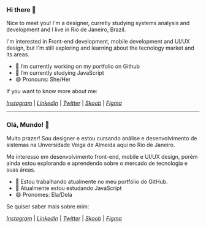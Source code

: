 ### Hi there 👋

Nice to meet you! I'm a designer, curretly studying systems analysis and development and I live in Rio de Janeiro, Brazil.

I'm interested in Front-end development, mobile development and UI/UX design, but I'm still exploring and learning about the tecnology market and its areas.

- 🔭 I’m currently working on my portfolio on Github
- 🌱 I’m currently studying JavaScript
- 😄 Pronouns: She/Her

If you want to know more about me:

*[Instagram](http://instagram.com/brunamottap)*  |  *[LinkedIn](http://www.linkedin.com/in/brunamottap)*  |  *[Twitter](http://twitter.com/brunamottap)* | *[Skoob](https://www.skoob.com.br/usuario/401040-brunamotta)* | *[Figma](https://figma.com/@brunamotta)*

---

### Olá, Mundo! 👋

Muito prazer! Sou designer e estou cursando análise e desenvolvimento de sistemas na Unversidade Veiga de Almeida aqui no Rio de Janeiro.

Me interesso em desenvolvimento front-end, mobile e UI/UX design, porém ainda estou explorando e aprendendo sobre o mercado de tecnologia e suas áreas.

- 🔭 Estou trabalhando atualmente no meu portfólio do GitHub.
- 🌱 Atualmente estou estudando JavaScript
- 😄 Pronomes: Ela/Dela

Se quiser saber mais sobre mim:

*[Instagram](http://instagram.com/brunamottap)*  |  *[LinkedIn](http://www.linkedin.com/in/brunamottap)*  |  *[Twitter](http://twitter.com/brunamottap)* | *[Skoob](https://www.skoob.com.br/usuario/401040-brunamotta)* | *[Figma](https://figma.com/@brunamotta)*
